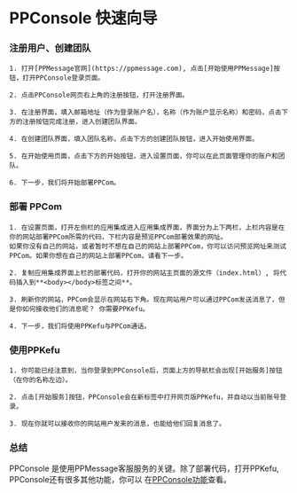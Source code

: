 # PPConsole 快速向导

### 注册用户、创建团队
    
    1. 打开[PPMessage官网](https://ppmessage.com), 点击[开始使用PPMessage]按钮，打开PPConsole登录页面。

    2. 点击PPConsole网页右上角的注册按钮，打开注册界面。

    3. 在注册界面，填入邮箱地址（作为登录账户名），名称（作为账户显示名称）和密码，点击下方的注册按钮完成注册，进入创建团队界面。

    4. 在创建团队界面，填入团队名称，点击下方的创建团队按钮，进入开始使用界面。

    5. 在开始使用页面，点击下方的开始按钮，进入设置页面，你可以在此页面管理你的账户和团队。

    6. 下一步，我们将开始部署PPCom。


### 部署 PPCom
    
    1. 在设置页面，打开左侧栏的应用集成进入应用集成界面，界面分为上下两栏，上栏内容是在你的网站部署PPCom所需的代码，下栏内容是预览PPCom部署效果的网址。
    如果你没有自己的网站，或者暂时不想在自己的网站上部署PPCom，你可以访问预览网址来测试PPCom。如果你想在自己的网站上部署PPCom，请看下一步。

    2. 复制应用集成界面上栏的部署代码，打开你的网站主页面的源文件（index.html）, 将代码插入到**<body></body>标签之间**。

    3. 刷新你的网站，PPCom会显示在网站右下角。现在网站用户可以通过PPCom发送消息了，但是你如何接收他们的消息呢？ 你需要PPKefu。

    4. 下一步，我们将使用PPKefu与PPCom通话。


### 使用PPKefu
    
    1. 你可能已经注意到，当你登录到PPConsole后，页面上方的导航栏会出现[开始服务]按钮（在你的名称左边）。

    2. 点击[开始服务]按钮，PPConsole会在新标签中打开网页版PPKefu，并自动以当前账号登录。

    3. 现在你就可以接收你的网站用户发来的消息，也能给他们回复消息了。

### 总结

PPConsole 是使用PPMessage客服服务的关键。除了部署代码，打开PPKefu, PPConsole还有很多其他功能，你可以
在[PPConsole功能](./README.md)查看。
